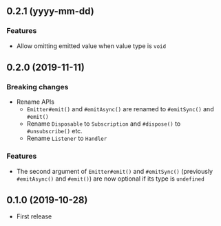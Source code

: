 ## 0.2.1 (yyyy-mm-dd)
### Features
- Allow omitting emitted value when value type is `void`

## 0.2.0 (2019-11-11)
### Breaking changes
- Rename APIs
  - `Emitter#emit()` and `#emitAsync()` are renamed to `#emitSync()` and `#emit()`
  - Rename `Disposable` to `Subscription` and `#dispose()` to `#unsubscribe()` etc.
  - Rename `Listener` to `Handler`

### Features
- The second argument of `Emitter#emit()` and `#emitSync()` (previously `#emitAsync()` and `#emit()`) are now optional if its type is `undefined`

## 0.1.0 (2019-10-28)
- First release
